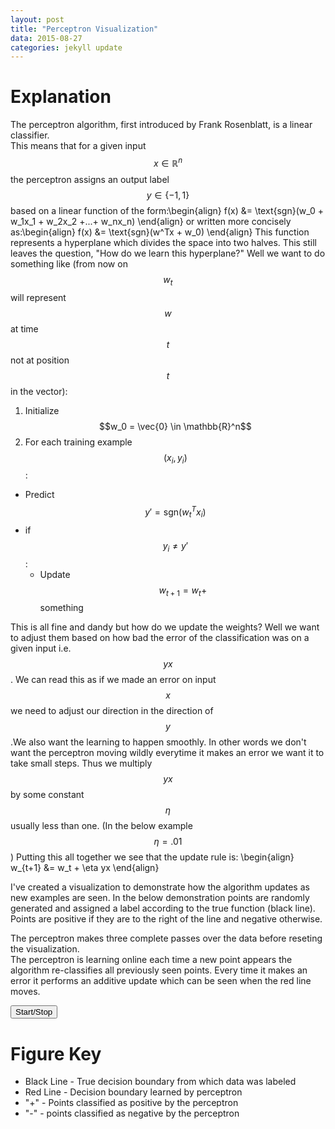 ```yaml
---
layout: post
title: "Perceptron Visualization"
data: 2015-08-27
categories: jekyll update
---
```

<head>
  <script type="text/javascript"
          src="http://cdn.mathjax.org/mathjax/latest/MathJax.js?config=TeX-AMS-MML_HTMLorMML">
  </script>
</head>

# **Explanation**
  The perceptron algorithm, first introduced by Frank Rosenblatt, is a linear classifier.  
  This means that for a given input $$x \in \mathbb{R}^n$$ the perceptron assigns an output
  label $$y \in \{-1,1\}$$ based on a linear function of the form:\begin{align}
    f(x) &= \text{sgn}(w_0 + w_1x_1 + w_2x_2 +...+ w_nx_n)
  \end{align}
  or written more concisely as:\begin{align}
    f(x) &= \text{sgn}(w^Tx + w_0)
  \end{align}
  This function represents a hyperplane which divides the space into two halves.  This still 
  leaves the question, "How do we learn this hyperplane?"  Well we want to do something like
  (from now on $$w_t$$ will represent $$w$$ at time $$t$$ not at position $$t$$ in the vector):
  
  1. Initialize $$w_0 = \vec{0} \in \mathbb{R}^n$$
  2. For each training example $$(x_i,y_i)$$:
  * Predict $$y' = \text{sgn}(w_t^Tx_i)$$
  * if $$y_i \neq y'$$:
    * Update $$w_{t+1} = w_t + $$something
  
  This is all fine and dandy but how do we update the weights? Well we want to adjust them
  based on how bad the error of the classification was on a given input i.e. $$yx$$.  We can
  read this as if we made an error on input $$x$$ we need to adjust our direction in the direction
  of $$y$$.We also want the learning to happen smoothly.  In other words we don't want the perceptron moving
  wildly everytime it makes an error we want it to take small steps.  Thus we multiply $$yx$$
  by some constant $$\eta$$ usually less than one.  (In the below example $$\eta = .01$$)
  Putting this all together we see that the update rule is: \begin{align}
  w_{t+1} &= w_t + \eta yx
  \end{align}
  
   I've created a visualization to demonstrate how
  the algorithm updates as new examples are seen.  In the below demonstration points are randomly
   generated and assigned a label according to the true function (black line).  Points are
   positive if they are to the right of the line and negative otherwise. 
   
   The  perceptron makes three complete passes over the data before reseting the visualization.  
   The perceptron is learning online each time a new point appears the algorithm re-classifies
   all previously seen points. Every time it makes an error it performs an additive update
   which can be seen when the red line moves.

<!---
+Processing to generate figure
-->
<script type="text/javascript" src="/js/processing.js"></script>
<script type="text/processing" data-processing-target="mycanvas">
        float[] inputs = {12,4};
        float[] weights = {.5,-1};
        Perceptron ptron;
        Trainer[] training = new Trainer[25];
        int count = 0; //element that we are training
        int numPasses = 2; //Number of passes that the perceptron makes over the data
        int passes = 0;
        float alpha = .01;
        float cutoff = 0; 
        float m = 2;
        float b = 1;
        float pm;
        float pb;
        float margin = .25; //The margin around the decision boundary to be considered
        
        
        void setup(){
            size(640,320);
            frameRate(2);
            //initialize Perceptron
            ptron = new Perceptron(3,alpha,cutoff);
            
            // Make 15 initial training points
            for(int i = 0; i < training.length; i++){
                float x = random(-width/2,width/2);
                float y = random(-height/2,height/2);
                int answer = 1;
                if(y < f(x,m,b)){answer = -1;}
                
                training[i] = new Trainer(x,y,answer);
            }
            
            
            
        }
    
    void draw(){
        background(255);
        translate(width/2,height/2);
        //train one point at a time for animation
        ptron.train(training[count].inputs,training[count].answer);
        
        //Once we step through all of the data we do it all over again continuing to traing
        count = (count + 1) % training.length;
        if (count %  training.length == 0) {passes += 1;}
        
        if (passes > numPasses) {
            ptron.weights[0] = 10;
            ptron.weights[1] = 10;
            ptron.weights[2] = 10;
            passes = 0;
        }
        
        stroke(0);
        strokeWeight(3);
        line(width/2,f(width/2,m,b),-width/2,f(-width/2,m,b));
        strokeWeight(1);
        
        //visualize perceptron
        stroke(255,0,0);
        strokeWeight(2);
        pm = -ptron.weights[0]/ptron.weights[1];
        pb = -ptron.weights[2]/ptron.weights[1];
        line(width/2,f(width/2,pm,pb),-width/2,f(-width/2,pm,pb));
        strokeWeight(1);
        
        //visualize direction of positive classification
        //use weights for this
        //line(width/2,f(width/2,pm,pb),-width/2,f(-width/2,pm,pb));
        //strokeWeight(1);
        
        //We visualize the prediction of the perceptron through the most recent training point
        for(int i = 0; i < count; i++){
            stroke(0);
            int guess = ptron.feedforward(training[i].inputs);
            textSize(32);
            fill(0,0,0);
            if(guess > 0) text("-", training[i].inputs[0], training[i].inputs[1]);
            else          text("+", training[i].inputs[0], training[i].inputs[1]);
            
        }
        
    }
    
    
    class Perceptron{
        float[] weights;
        float alpha;
        float cutoff;
        
        Perceptron(int n,float alpha_,float cutoff_){
            weights = new float[n];
            for(int i = 0; i < n; i++){
                weights[i] = 10;//random(-1,1);
            }
            alpha = alpha_;
            cutoff = cutoff_;
            
            
        }
        
        int feedforward(float[] inputs){
            float sum = 0;
            for(int i = 0; i < weights.length; i++){
                sum += inputs[i] * weights[i];
            } 
            return activate(sum);
        }
        
        int activate(float signal){
            if(signal > cutoff) return 1;
            else return -1;
        }
        
        void train(float[] inputs, int label){
            int guess = feedforward(inputs);
            float error = label - guess;
            for(int i = 0; i < weights.length; i++){
                weights[i] += alpha * error * inputs[i]; 
            }
        }
        
        
        
    }
    
    class Trainer{
        int answer;
        float[] inputs;
        Trainer(float x, float y, int a){
            inputs = new float[3];
            inputs[0] = x;
            inputs[1] = y;
            
            inputs[2] = 1;
            answer = a;
        } 
    }
    
    float f(float x,float m, float b){
        return m*x + b; 
    }
    
</script>

<!---
+Buttons for interacting with the sketch
-->

<button onclick="startSketch();">
  Start/Stop
</button>

<!---
<button onclick="stepSketch();">
  Step
</button>


+Javascript used to control the processing sketch
-->

<script type="application/javascript">
        var processingInstance;
        var start = true;
 
         function startSketch() {
           if (start){
              switchSketchState(false);
              start = false
           }else{
              switchSketchState(true);
              start = true;
           }
         }
 
         function stopSketch() {
           switchSketchState(false);
         }
         
         function stepSketch(){
           startSketch();
           stopSketch();
         }
 
         function switchSketchState(on) {
             if (!processingInstance) {
                 processingInstance = Processing.getInstanceById('mycanvas');
             }
 
             if (on) {
                 processingInstance.loop();  // call Processing loop() function
             } else {
                 processingInstance.noLoop(); // stop animation, call noLoop()
             }
         }
         
     </script>
<canvas id="mycanvas"></canvas>

# **Figure Key**
* Black Line -  True decision boundary from which data was labeled
* Red Line - Decision boundary learned by perceptron
* "+" -  Points classified as positive by the perceptron
* "-" - points classified as negative by the perceptron






<script>
  (function(i,s,o,g,r,a,m){i['GoogleAnalyticsObject']=r;i[r]=i[r]||function(){
  (i[r].q=i[r].q||[]).push(arguments)},i[r].l=1*new Date();a=s.createElement(o),
  m=s.getElementsByTagName(o)[0];a.async=1;a.src=g;m.parentNode.insertBefore(a,m)
  })(window,document,'script','//www.google-analytics.com/analytics.js','ga');

  ga('create', 'UA-68394304-1', 'auto');
  ga('send', 'pageview');

</script>


